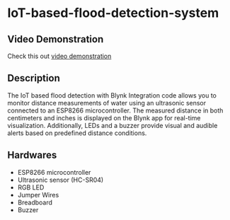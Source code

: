 # IoT-based-flood-detection-system

## Video Demonstration
Check this out [video demonstration](https://www.dropbox.com/scl/fi/6d9z8aix0gbp1qhpmv21a/409693917_863510845313476_5007686960907421415_n.mp4?rlkey=ojz26zqldq43wn1byotfap7xr&st=ifp044dm&dl=0)


## Description

The IoT based flood detection with Blynk Integration code allows you to monitor distance measurements of water using an ultrasonic sensor connected to an ESP8266 microcontroller.
The measured distance in both centimeters and inches is displayed on the Blynk app for real-time visualization. Additionally, LEDs and a buzzer provide visual and audible alerts based on predefined distance conditions.

## Hardwares
- ESP8266 microcontroller
- Ultrasonic sensor (HC-SR04)
- RGB LED
- Jumper Wires
- Breadboard
- Buzzer
